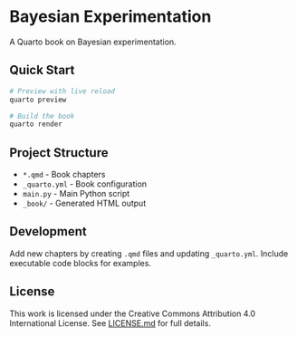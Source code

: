# Bayesian Experimentation

A Quarto book on Bayesian experimentation.

## Quick Start

```bash
# Preview with live reload
quarto preview
```

```bash
# Build the book
quarto render
```

## Project Structure

- `*.qmd` - Book chapters
- `_quarto.yml` - Book configuration
- `main.py` - Main Python script
- `_book/` - Generated HTML output

## Development

Add new chapters by creating `.qmd` files and updating `_quarto.yml`. Include executable code blocks for examples.

## License

This work is licensed under the Creative Commons Attribution 4.0 International License. See [LICENSE.md](LICENSE.md) for full details.
